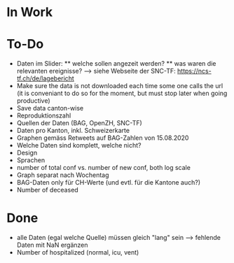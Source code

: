 In Work
=======

To-Do
=====

* Daten im Slider:
   ** welche sollen angezeit werden?
   ** was waren die relevanten ereignisse?
   --> siehe Webseite der SNC-TF: https://ncs-tf.ch/de/lagebericht
* Make sure the data is not downloaded each time some one calls the url
  (it is conveniant to do so for the moment, but must stop later when going productive)
* Save data canton-wise
* Reproduktionszahl
* Quellen der Daten (BAG, OpenZH, SNC-TF)
* Daten pro Kanton, inkl. Schweizerkarte
* Graphen gemäss Retweets auf BAG-Zahlen von 15.08.2020
* Welche Daten sind komplett, welche nicht?
* Design
* Sprachen
* number of total conf vs. number of new conf, both log scale
* Graph separat nach Wochentag
* BAG-Daten only für CH-Werte (und evtl. für die Kantone auch?)
* Number of deceased

Done
====
* alle Daten (egal welche Quelle) müssen gleich "lang" sein --> fehlende Daten mit NaN ergänzen
* Number of hospitalized (normal, icu, vent)